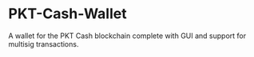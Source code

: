 # PKT-Cash-Wallet
A wallet for the PKT Cash blockchain complete with GUI and support for multisig transactions.
